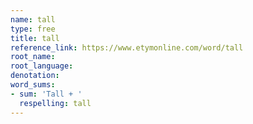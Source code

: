 ```yaml
---
name: tall
type: free
title: tall
reference_link: https://www.etymonline.com/word/tall
root_name: 
root_language: 
denotation: 
word_sums:
- sum: 'Tall + '
  respelling: tall
---
```

